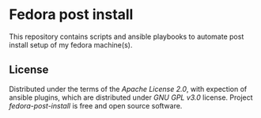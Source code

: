 # Fedora post install

This repository contains scripts and ansible playbooks to automate post install
setup of my fedora machine(s).

## License

Distributed under the terms of the *Apache License 2.0*, with expection of
ansible plugins, which are distributed under *GNU GPL v3.0* license.
Project *fedora-post-install* is free and open source software.
